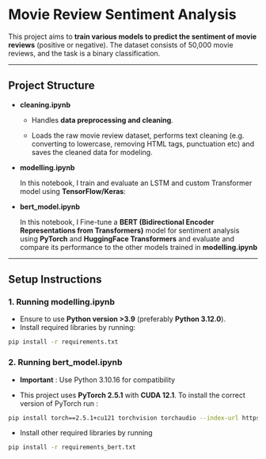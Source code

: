 # Movie Review Sentiment Analysis

This project aims to **train various models to predict the sentiment of movie reviews** (positive or negative).  The dataset consists of 50,000 movie reviews, and the task is a binary classification.

---

## Project Structure

- **cleaning.ipynb**  

  - Handles **data preprocessing and cleaning**.  

  - Loads the raw movie review dataset, performs text cleaning (e.g. converting to lowercase, removing HTML tags, punctuation etc) and saves the cleaned data for modeling.

- **modelling.ipynb**  

  In this notebook, I train and evaluate an LSTM and custom Transformer model using **TensorFlow/Keras**:
  
- **bert_model.ipynb**  

  In this notebook, I Fine-tune a **BERT (Bidirectional Encoder Representations from Transformers)** model for sentiment analysis using **PyTorch** and **HuggingFace Transformers** and evaluate and compare its performance to the other models trained in **modelling.ipynb** 
---

## Setup Instructions

### 1. Running **modelling.ipynb**

- Ensure to use **Python version >3.9** (preferably **Python 3.12.0**).
- Install required libraries by running:

```bash
pip install -r requirements.txt
```
### 2. Running **bert_model.ipynb**

-   **Important** : Use Python 3.10.16 for compatibility

-   This project uses **PyTorch 2.5.1** with **CUDA 12.1**.
To install the correct version of PyTorch run :


```bash
pip install torch==2.5.1+cu121 torchvision torchaudio --index-url https://download.pytorch.org/whl/cu121

```

-   Install other required libraries by running

```bash
pip install -r requirements_bert.txt
```

